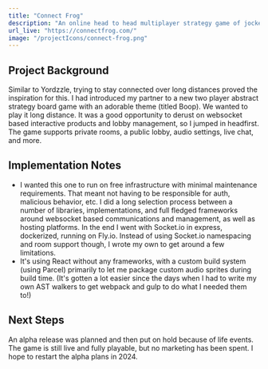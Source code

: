 ```yaml
---
title: "Connect Frog"
description: "An online head to head multiplayer strategy game of jockeying for position, like connect four with a twist."
url_live: "https://connectfrog.com/"
image: "/projectIcons/connect-frog.png"
---
```


## Project Background

Similar to Yordzzle, trying to stay connected over long distances proved the inspiration for this. I had introduced my partner to a new two player abstract strategy board game with an adorable theme (titled Boop). We wanted to play it long distance. It was a good opportunity to derust on websocket based interactive products and lobby management, so I jumped in headfirst. The game supports private rooms, a public lobby, audio settings, live chat, and more.

## Implementation Notes
- I wanted this one to run on free infrastructure with minimal maintenance requirements. That meant not having to be responsible for auth, malicious behavior, etc. I did a long selection process between a number of libraries, implementations, and full fledged frameworks around websocket based communications and management, as well as hosting platforms. In the end I went with Socket.io in express, dockerized, running on Fly.io. Instead of using Socket.io namespacing and room support though, I wrote my own to get around a few limitations. 
- It's using React without any frameworks, with a custom build system (using Parcel) primarily to let me package custom audio sprites during build time. (It's gotten a lot easier since the days when I had to write my own AST walkers to get webpack and gulp to do what I needed them to!)


## Next Steps

An alpha release was planned and then put on hold because of life events. The game is still live and fully playable, but no marketing has been spent. I hope to restart the alpha plans in 2024.